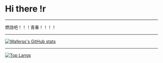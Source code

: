 # Hi there !r

---

燃烧吧！！！青春！！！！

---

[![Waferss's GitHub stats](https://github-readme-stats.vercel.app/api?username=waferss&show_icons=true)](https://github.com/waferss)

---

[![Top Langs](https://github-readme-stats.vercel.app/api/top-langs/?username=waferss&layout=compact)](https://github.com/waferss)

